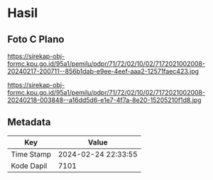 # Hasil

## Foto C Plano

https://sirekap-obj-formc.kpu.go.id/95a1/pemilu/pdpr/71/72/02/10/02/7172021002008-20240217-200711--856b1dab-e9ee-4eef-aaa2-12571faec423.jpg

https://sirekap-obj-formc.kpu.go.id/95a1/pemilu/pdpr/71/72/02/10/02/7172021002008-20240218-003848--a16dd5d6-e1e7-4f7a-8e20-15205210f1d8.jpg


## Metadata

| Key        | Value               |
| ---------- | ------------------- |
| Time Stamp | 2024-02-24 22:33:55 |
| Kode Dapil | 7101                |



